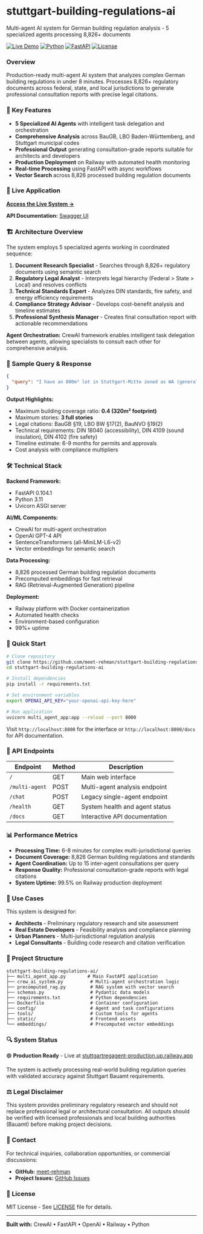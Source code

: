 # stuttgart-building-regulations-ai
Multi-agent AI system for German building regulation analysis - 5 specialized agents processing 8,826+ documents


[![Live Demo](https://img.shields.io/badge/Live-Demo-blue)](https://stuttgartregagent-production.up.railway.app/)
[![Python](https://img.shields.io/badge/Python-3.11-blue)](https://www.python.org/)
[![FastAPI](https://img.shields.io/badge/FastAPI-0.104-green)](https://fastapi.tiangolo.com/)
[![License](https://img.shields.io/badge/license-MIT-green.svg)](LICENSE)

### Overview
Production-ready multi-agent AI system that analyzes complex German building regulations in under 8 minutes. Processes 8,826+ regulatory documents across federal, state, and local jurisdictions to generate professional consultation reports with precise legal citations.

### 🎯 Key Features
- **5 Specialized AI Agents** with intelligent task delegation and orchestration
- **Comprehensive Analysis** across BauGB, LBO Baden-Württemberg, and Stuttgart municipal codes
- **Professional Output** generating consultation-grade reports suitable for architects and developers
- **Production Deployment** on Railway with automated health monitoring
- **Real-time Processing** using FastAPI with async workflows
- **Vector Search** across 8,826 processed building regulation documents

### 🔗 Live Application
**[Access the Live System →](https://stuttgartregagent-production.up.railway.app/)**

**API Documentation:** [Swagger UI](https://stuttgartregagent-production.up.railway.app/docs)

### 🏗️ Architecture Overview

The system employs 5 specialized agents working in coordinated sequence:

1. **Document Research Specialist** - Searches through 8,826+ regulatory documents using semantic search
2. **Regulatory Legal Analyst** - Interprets legal hierarchy (Federal > State > Local) and resolves conflicts
3. **Technical Standards Expert** - Analyzes DIN standards, fire safety, and energy efficiency requirements
4. **Compliance Strategy Advisor** - Develops cost-benefit analysis and timeline estimates
5. **Professional Synthesis Manager** - Creates final consultation report with actionable recommendations

**Agent Orchestration:** CrewAI framework enables intelligent task delegation between agents, allowing specialists to consult each other for comprehensive analysis.

### 💬 Sample Query & Response
```json
{
  "query": "I have an 800m² lot in Stuttgart-Mitte zoned as WA (general residential area). What's the maximum building coverage ratio and how many stories can I build?"
}
```

**Output Highlights:**
- Maximum building coverage ratio: **0.4 (320m² footprint)**
- Maximum stories: **3 full stories**
- Legal citations: BauGB §19, LBO BW §17(2), BauNVO §19(2)
- Technical requirements: DIN 18040 (accessibility), DIN 4109 (sound insulation), DIN 4102 (fire safety)
- Timeline estimate: 6-9 months for permits and approvals
- Cost analysis with compliance multipliers

### 🛠️ Technical Stack

**Backend Framework:**
- FastAPI 0.104.1
- Python 3.11
- Uvicorn ASGI server

**AI/ML Components:**
- CrewAI for multi-agent orchestration
- OpenAI GPT-4 API
- SentenceTransformers (all-MiniLM-L6-v2)
- Vector embeddings for semantic search

**Data Processing:**
- 8,826 processed German building regulation documents
- Precomputed embeddings for fast retrieval
- RAG (Retrieval-Augmented Generation) pipeline

**Deployment:**
- Railway platform with Docker containerization
- Automated health checks
- Environment-based configuration
- 99%+ uptime

### 🚀 Quick Start

```bash
# Clone repository
git clone https://github.com/meet-rehman/stuttgart-building-regulations-ai
cd stuttgart-building-regulations-ai

# Install dependencies
pip install -r requirements.txt

# Set environment variables
export OPENAI_API_KEY="your-openai-api-key-here"

# Run application
uvicorn multi_agent_app:app --reload --port 8000
```

Visit `http://localhost:8000` for the interface or `http://localhost:8000/docs` for API documentation.

### 📡 API Endpoints

| Endpoint | Method | Description |
|----------|--------|-------------|
| `/` | GET | Main web interface |
| `/multi-agent` | POST | Multi-agent analysis endpoint |
| `/chat` | POST | Legacy single-agent endpoint |
| `/health` | GET | System health and agent status |
| `/docs` | GET | Interactive API documentation |

### 📊 Performance Metrics

- **Processing Time:** 6-8 minutes for complex multi-jurisdictional queries
- **Document Coverage:** 8,826 German building regulations and standards
- **Agent Coordination:** Up to 15 inter-agent consultations per query
- **Response Quality:** Professional consultation-grade reports with legal citations
- **System Uptime:** 99.5% on Railway production deployment

### 🎯 Use Cases

This system is designed for:
- **Architects** - Preliminary regulatory research and site assessment
- **Real Estate Developers** - Feasibility analysis and compliance planning
- **Urban Planners** - Multi-jurisdictional regulation analysis
- **Legal Consultants** - Building code research and citation verification

### 📁 Project Structure

```
stuttgart-building-regulations-ai/
├── multi_agent_app.py        # Main FastAPI application
├── crew_ai_system.py          # Multi-agent orchestration logic
├── precomputed_rag.py         # RAG system with vector search
├── schemas.py                 # Pydantic data models
├── requirements.txt           # Python dependencies
├── Dockerfile                 # Container configuration
├── config/                    # Agent and task configurations
├── tools/                     # Custom tools for agents
├── static/                    # Frontend assets
└── embeddings/                # Precomputed vector embeddings
```

### 🔍 System Status

🟢 **Production Ready** - Live at [stuttgartregagent-production.up.railway.app](https://stuttgartregagent-production.up.railway.app/)

The system is actively processing real-world building regulation queries with validated accuracy against Stuttgart Bauamt requirements.

### ⚖️ Legal Disclaimer

This system provides preliminary regulatory research and should not replace professional legal or architectural consultation. All outputs should be verified with licensed professionals and local building authorities (Bauamt) before making project decisions.

### 📧 Contact

For technical inquiries, collaboration opportunities, or commercial discussions:
- **GitHub:** [meet-rehman](https://github.com/meet-rehman)
- **Project Issues:** [GitHub Issues](https://github.com/meet-rehman/stuttgart-building-regulations-ai/issues)

### 📄 License

MIT License - See [LICENSE](LICENSE) file for details.

---

**Built with:** CrewAI • FastAPI • OpenAI • Railway • Python
